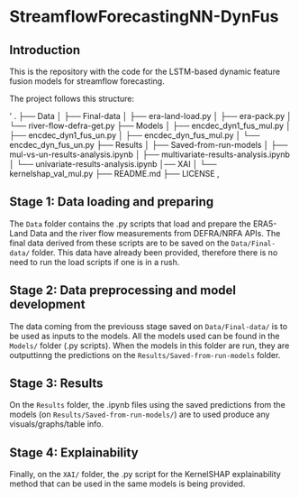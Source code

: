 # StreamflowForecastingNN-DynFus

## Introduction
This is the repository with the code for the LSTM-based dynamic feature fusion models for streamflow forecasting.

The project follows this structure:

'
.
├── Data
│   ├── Final-data
│   ├── era-land-load.py
│   ├── era-pack.py
│   └── river-flow-defra-get.py
├── Models
│   ├── encdec_dyn1_fus_mul.py
│   ├── encdec_dyn1_fus_un.py
│   ├── encdec_dyn_fus_mul.py
│   └── encdec_dyn_fus_un.py
├── Results
│   ├── Saved-from-run-models
│   ├── mul-vs-un-results-analysis.ipynb
│   ├── multivariate-results-analysis.ipynb
│   └── univariate-results-analysis.ipynb
│── XAI
│  └── kernelshap_val_mul.py
├── README.md
├── LICENSE
,

## Stage 1: Data loading and preparing

The `Data` folder contains the .py scripts that load and prepare the ERA5-Land Data and the river flow measurements from DEFRA/NRFA APIs. The final data derived from these scripts are to be saved on the `Data/Final-data/` folder. This data have already been provided, therefore there is no need to run the load scripts if one is in a rush.

## Stage 2: Data preprocessing and model development

The data coming from the previouss stage saved on `Data/Final-data/` is to be used as inputs to the models. All the models used can be found in the `Models/` folder (.py scripts). When the models in this folder are run, they are outputtinng the predictions on the `Results/Saved-from-run-models` folder. 

## Stage 3: Results

On the `Results` folder, the .ipynb files using the saved predictions from the models (on `Results/Saved-from-run-models/`) are to used produce any visuals/graphs/table info.

## Stage 4: Explainability

Finally, on the `XAI/` folder, the .py script for the KernelSHAP explainability method that can be used in the same models is being provided.

